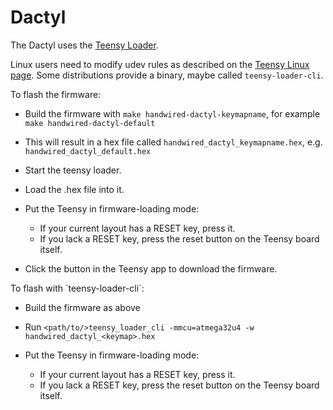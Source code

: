 # Dactyl

The Dactyl uses the [Teensy Loader](https://www.pjrc.com/teensy/loader.html).

Linux users need to modify udev rules as described on the [Teensy
Linux page].  Some distributions provide a binary, maybe called
`teensy-loader-cli`.

[Teensy Linux page]: https://www.pjrc.com/teensy/loader_linux.html

To flash the firmware:

  - Build the firmware with `make handwired-dactyl-keymapname`, for example `make handwired-dactyl-default`
  - This will result in a hex file called `handwired_dactyl_keymapname.hex`, e.g.
    `handwired_dactyl_default.hex`

  - Start the teensy loader.

  - Load the .hex file into it.

  - Put the Teensy in firmware-loading mode:
    * If your current layout has a RESET key, press it.
    * If you lack a RESET key, press the reset button on the Teensy board itself.

  - Click the button in the Teensy app to download the firmware.

To flash with ´teensy-loader-cli´:

  - Build the firmware as above

  - Run `<path/to/>teensy_loader_cli -mmcu=atmega32u4 -w handwired_dactyl_<keymap>.hex`

  - Put the Teensy in firmware-loading mode:
    * If your current layout has a RESET key, press it.
    * If you lack a RESET key, press the reset button on the Teensy board itself.

